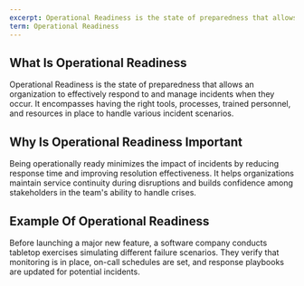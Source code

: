 ```yaml
---
excerpt: Operational Readiness is the state of preparedness that allows an organization to effectively respond to and manage incidents when they occur.
term: Operational Readiness
---
```

## What Is Operational Readiness

Operational Readiness is the state of preparedness that allows an organization to effectively respond to and manage incidents when they occur. It encompasses having the right tools, processes, trained personnel, and resources in place to handle various incident scenarios.

## Why Is Operational Readiness Important

Being operationally ready minimizes the impact of incidents by reducing response time and improving resolution effectiveness. It helps organizations maintain service continuity during disruptions and builds confidence among stakeholders in the team's ability to handle crises.

## Example Of Operational Readiness

Before launching a major new feature, a software company conducts tabletop exercises simulating different failure scenarios. They verify that monitoring is in place, on-call schedules are set, and response playbooks are updated for potential incidents.